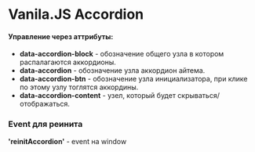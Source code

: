 # Vanila.JS Accordion

#### Управление через аттрибуты:
* **data-accordion-block** - обозначение общего узла в котором распалагаются аккордионы.
* **data-accordion** - обозначение узла аккордион айтема.
* **data-accordion-btn** - обозначение узла инициализатора, при клике по этому узлу тоглятся аккордины.
* **data-accordion-content** - узел, который будет скрываться/отображаться.

### Event для реинита
**'reinitAccordion'** - event на window
